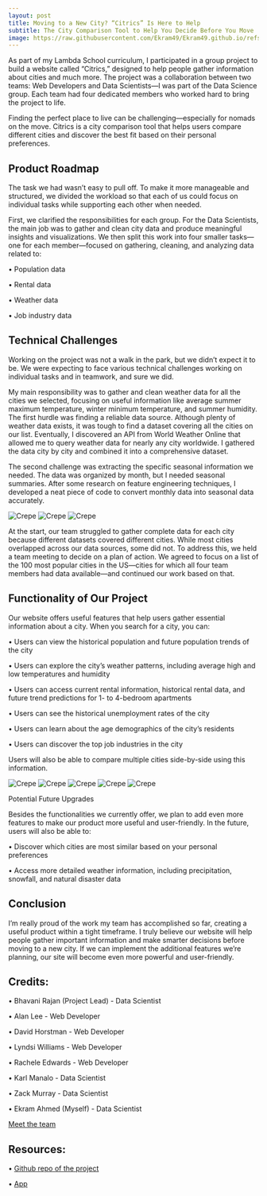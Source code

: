 ```yaml
---
layout: post
title: Moving to a New City? “Citrics” Is Here to Help
subtitle: The City Comparison Tool to Help You Decide Before You Move
image: https://raw.githubusercontent.com/Ekram49/Ekram49.github.io/refs/heads/master/img/Citrics/thumbnail.png
---
```


As part of my Lambda School curriculum, I participated in a group project to build a website called “Citrics,” designed to help people gather information about cities and much more. The project was a collaboration between two teams: Web Developers and Data Scientists—I was part of the Data Science group. Each team had four dedicated members who worked hard to bring the project to life.

Finding the perfect place to live can be challenging—especially for nomads on the move. Citrics is a city comparison tool that helps users compare different cities and discover the best fit based on their personal preferences.

## Product Roadmap

The task we had wasn’t easy to pull off. To make it more manageable and structured, we divided the workload so that each of us could focus on individual tasks while supporting each other when needed.

First, we clarified the responsibilities for each group. For the Data Scientists, the main job was to gather and clean city data and produce meaningful insights and visualizations. We then split this work into four smaller tasks—one for each member—focused on gathering, cleaning, and analyzing data related to:

•	Population data

•	Rental data

•	Weather data

•	Job industry data

## Technical Challenges

Working on the project was not a walk in the park, but we didn’t expect it to be. We were expecting to face various technical challenges working on individual tasks and in teamwork, and sure we did. 

My main responsibility was to gather and clean weather data for all the cities we selected, focusing on useful information like average summer maximum temperature, winter minimum temperature, and summer humidity. The first hurdle was finding a reliable data source. Although plenty of weather data exists, it was tough to find a dataset covering all the cities on our list. Eventually, I discovered an API from World Weather Online that allowed me to query weather data for nearly any city worldwide. I gathered the data city by city and combined it into a comprehensive dataset.

The second challenge was extracting the specific seasonal information we needed. The data was organized by month, but I needed seasonal summaries. After some research on feature engineering techniques, I developed a neat piece of code to convert monthly data into seasonal data accurately.

![Crepe](https://raw.githubusercontent.com/Ekram49/Ekram49.github.io/master/img/Citrics/blog1.PNG)
![Crepe](https://raw.githubusercontent.com/Ekram49/Ekram49.github.io/master/img/Citrics/blog2.PNG)
![Crepe](https://raw.githubusercontent.com/Ekram49/Ekram49.github.io/master/img/Citrics/blog3.PNG)

At the start, our team struggled to gather complete data for each city because different datasets covered different cities. While most cities overlapped across our data sources, some did not. To address this, we held a team meeting to decide on a plan of action. We agreed to focus on a list of the 100 most popular cities in the US—cities for which all four team members had data available—and continued our work based on that.

## Functionality of Our Project

Our website offers useful features that help users gather essential information about a city. When you search for a city, you can:

•	Users can view the historical population and future population trends of the city

•	Users can explore the city’s weather patterns, including average high and low temperatures and humidity

•	Users can access current rental information, historical rental data, and future trend predictions for 1- to 4-bedroom apartments

•	Users can see the historical unemployment rates of the city

•	Users can learn about the age demographics of the city’s residents

•	Users can discover the top job industries in the city

Users will also be able to compare multiple cities side-by-side using this information.

![Crepe](https://raw.githubusercontent.com/Ekram49/Ekram49.github.io/master/img/Citrics/citrics1.PNG)
![Crepe](https://raw.githubusercontent.com/Ekram49/Ekram49.github.io/master/img/Citrics/citrics2.PNG)
![Crepe](https://raw.githubusercontent.com/Ekram49/Ekram49.github.io/master/img/Citrics/citrics3.PNG)
![Crepe](https://raw.githubusercontent.com/Ekram49/Ekram49.github.io/master/img/Citrics/citrics4.PNG)
![Crepe](https://raw.githubusercontent.com/Ekram49/Ekram49.github.io/master/img/Citrics/citrics5.PNG)

Potential Future Upgrades

Besides the functionalities we currently offer, we plan to add even more features to make our product more useful and user-friendly. In the future, users will also be able to:

•	Discover which cities are most similar based on your personal preferences

•	Access more detailed weather information, including precipitation, snowfall, and natural disaster data

## Conclusion

I’m really proud of the work my team has accomplished so far, creating a useful product within a tight timeframe. I truly believe our website will help people gather important information and make smarter decisions before moving to a new city. If we can implement the additional features we’re planning, our site will become even more powerful and user-friendly.

## Credits:

•	Bhavani Rajan (Project Lead) - Data Scientist

•	Alan Lee - Web Developer

•	David Horstman - Web Developer

•	Lyndsi Williams - Web Developer

•	Rachele Edwards - Web Developer

•	Karl Manalo - Data Scientist

•	Zack Murray - Data Scientist

•	Ekram Ahmed (Myself) - Data Scientist

[Meet the team](https://citrics.netlify.app/about)

## Resources:

•	[Github repo of the project](https://github.com/labs26-citrics)

•	[App](https://citrics.netlify.app/)
